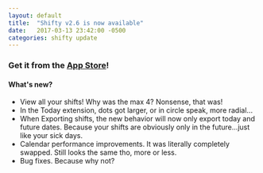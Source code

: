 ```yaml
---
layout: default
title:  "Shifty v2.6 is now available"
date:   2017-03-13 23:42:00 -0500
categories: shifty update
---
```


### Get it from the [App Store](https://itunes.apple.com/us/app/shifty-unpredictable-work-schedules-and-events/id718617321?mt=8)!

#### What's new?
* View all your shifts! Why was the max 4? Nonsense, that was!
* In the Today extension, dots got larger, or in circle speak, more radial...
* When Exporting shifts, the new behavior will now only export today and future dates. Because your shifts are obviously only in the future...just like your sick days.
* Calendar performance improvements. It was literally completely swapped. Still looks the same tho, more or less.
* Bug fixes. Because why not?